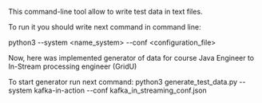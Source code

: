 This command-line tool allow to write test data in text files.

To run it you should write next command in command line:

python3 --system <name_system> --conf <configuration_file>

Now, here was implemented generator of data for course 
Java Engineer to In-Stream processing engineer (GridU)

To start generator run next command:
python3 generate_test_data.py --system kafka-in-action --conf kafka_in_streaming_conf.json

